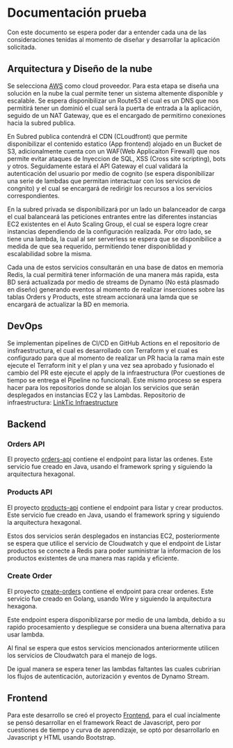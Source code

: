 
# Documentación prueba  

Con este documento se espera poder dar a entender cada una de las consideraciones tenidas al momento de diseñar y desarrollar la aplicación solicitada. 
  
## Arquitectura y Diseño de la nube
Se selecciona [AWS](https://aws.amazon.com/es/) como cloud proveedor. 
Para esta etapa se diseña una solución en la nube la cual permite tener un sistema altemente disponible y escalable. Se espera disponibilizar un Route53 el cual es un DNS que nos permitirá tener un dominió el cual será la puerta de entrada a 
la aplicación, seguido de un NAT Gateway, que es el encargado de permitirno conexiones hacia la subred publica. 

En Subred publica contendrá el CDN (CLoudfront) que permite disponibilizar el contenido estatico (App frontend) alojado en un Bucket de S3, adicionalmente cuenta con un WAF(Web Applicaiton Firewall) que nos permite evitar ataques de Inyeccion de SQL, XSS (Cross site scripting), bots y otros. Seguidamente estará el API Gateway el cual validará la autenticación del usuario por medio de cognito (se espera disponibilizar una serie de lambdas que permitan interactuar con los servicios de congnito) y el cual se encargará de redirigir los recursos a los servicios correspondientes.

En la subred privada se disponibilizará por un lado un balanceador de carga el cual balanceará las peticiones entrantes entre las diferentes instancias EC2 existentes en el Auto Scaling Group, el cual se espera logre crear instancias dependiendo de la configuración realizada. Por otro lado, se tiene una lambda, la cual al ser serverless se espera que se disponibilice a medida de que sea requerido, permitiendo tener disponiblidad y escalabilidad sobre la misma.

Cada una de estos servicios consultarán en una base de datos en memoria Redis, la cual permitirá tener información de una manera más rapida, esta BD será actualizada por medio de streams de Dynamo (No está plasmado en diseño) generando eventos al momento de realizar inserciones sobre las tablas Orders y Products, este stream accionará una lamda que se encargará de actualizar la BD en memoria.
  
## DevOps

Se implementan pipelines de CI/CD en GitHub Actions en el repositorio de insfraestructura, el cual es desarrollado con Terraform y el cual es configurado para que al momento de realizar un PR hacia la rama main este ejecute el Terraform init y el plan y una vez sea aprobado y fusionado el cambio del PR este ejecute el apply de la infraestructura (Por cuestiones de tiempo se entrega el Pipeline no funcional). Este mismo proceso se espera hacer para los repositorios donde se alojan los servicios que serán desplegados en instancias EC2 y las Lambdas.
Repositorio de infraestructura: [LinkTic Infraestructure](https://github.com/andres043/linktic-infra)
 
## Backend

### Orders API
El proyecto [orders-api](https://github.com/andres043/linktic-orders-api) contiene el endpoint para listar las ordenes. Este servicio fue creado en Java, usando el framework spring y siguiendo la arquitectura hexagonal.

### Products API
El proyecto [products-api](https://github.com/andres043/linktic-products-api) contiene el endpoint para listar y crear productos. Este servicio fue creado en Java, usando el framework spring y siguiendo la arquitectura hexagonal.

Estos dos servicios serán desplegados en instancias EC2, posteriormente se espera que utilice el servicio de Cloudwatch y que el endpoint de Listar productos se conecte a Redis para poder suministrar la informacion de los productos existentes de una manera mas rapida y eficiente. 

### Create Order
El proyecto [create-orders](https://github.com/andres043/linktic-create-orders) contiene el endpoint para crear ordenes. Este servicio fue creado en Golang, usando Wire y siguiendo la arquitectura hexagona.

Este endpoint espera disponiblizarse por medio de una lambda, debido a su rapido procesamiento y despliegue se considera una buena alternativa para usar lambda.

Al final se espera que estos servicios mencionados anteriormente utilicen los servicios de Cloudwatch para el manejo de logs.

De igual manera se espera tener las lambdas faltantes las cuales cubririan los flujos de autenticación, autorización y eventos de Dynamo Stream.

## Frontend
Para este desarrollo se creó el proyecto [Frontend](https://github.com/andres043/linktic-frontend), para el cual incialmente se pensó desarrollar en el framework React de Javascript, pero por cuestiones de tiempo y curva de aprendizaje, se optó por desarrollarlo en Javascript y HTML usando Bootstrap.
